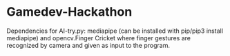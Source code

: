 # Gamedev-Hackathon

Dependencies for AI-try.py: mediapipe (can be installed with pip/pip3 install mediapipe) and opencv.Finger Cricket where finger gestures are recognized by camera and given as input to the program.
